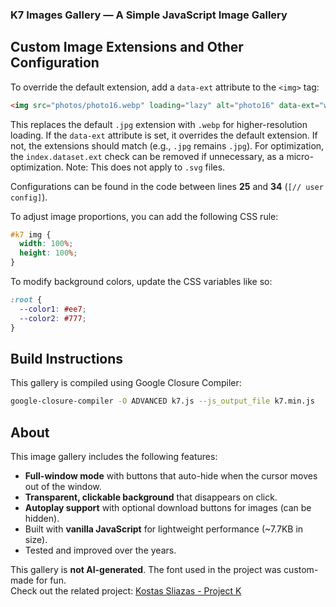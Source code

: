 
### K7 Images Gallery — A Simple JavaScript Image Gallery


## Custom Image Extensions and Other Configuration

To override the default extension, add a `data-ext` attribute to the `<img>` tag:
```html
<img src="photos/photo16.webp" loading="lazy" alt="photo16" data-ext="webp">
```
This replaces the default `.jpg` extension with `.webp` for higher-resolution loading. If the `data-ext` attribute is set, it overrides the default extension. If not, the extensions should match (e.g., `.jpg` remains `.jpg`). For optimization, the `index.dataset.ext` check can be removed if unnecessary, as a micro-optimization. Note: This does not apply to `.svg` files.

Configurations can be found in the code between lines **25** and **34** (`[// user config]`).

To adjust image proportions, you can add the following CSS rule:
```css
#k7 img {
  width: 100%;
  height: 100%;
}
```

To modify background colors, update the CSS variables like so:
```css
:root {
  --color1: #ee7;
  --color2: #777;
}
```

## Build Instructions

This gallery is compiled using Google Closure Compiler:
```bash
google-closure-compiler -O ADVANCED k7.js --js_output_file k7.min.js
```

## About

This image gallery includes the following features:
- **Full-window mode** with buttons that auto-hide when the cursor moves out of the window.
- **Transparent, clickable background** that disappears on click.
- **Autoplay support** with optional download buttons for images (can be hidden).
- Built with **vanilla JavaScript** for lightweight performance (~7.7KB in size).
- Tested and improved over the years.

This gallery is **not AI-generated**. The font used in the project was custom-made for fun.  
Check out the related project: [Kostas Sliazas - Project K](https://kostassliazas.github.io/project-k/)
